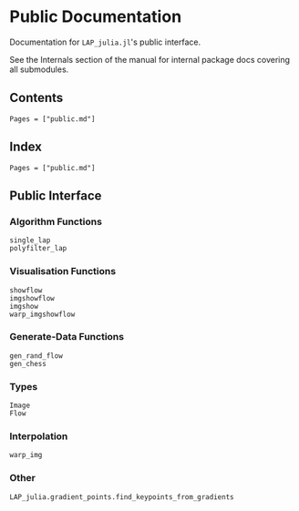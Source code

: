 # Public Documentation

Documentation for `LAP_julia.jl`'s public interface.

See the Internals section of the manual for internal package docs covering all submodules.

## Contents

```@contents
Pages = ["public.md"]
```

## Index

```@index
Pages = ["public.md"]
```

## Public Interface
### Algorithm Functions
```@docs
single_lap
polyfilter_lap
```
### Visualisation Functions
```@docs
showflow
imgshowflow
imgshow
warp_imgshowflow
```
### Generate-Data Functions
```@docs
gen_rand_flow
gen_chess
```
### Types
```@docs
Image
Flow
```
### Interpolation
```@docs
warp_img
```

### Other
```@docs
LAP_julia.gradient_points.find_keypoints_from_gradients
```
